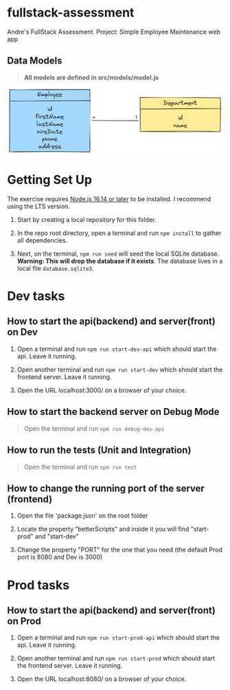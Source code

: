 # fullstack-assessment

Andre's FullStack Assessment. 
Project: Simple Employee Maintenance web app

## Data Models

> **All models are defined in src/models/model.js**

![Entity Diagram](./docs/entity-diagram.png)


# Getting Set Up

The exercise requires [Node.js 16.14 or later](https://nodejs.org/en/) to be installed. I recommend using the LTS version.

1. Start by creating a local repository for this folder.

1. In the repo root directory, open a terminal and run `npm install` to gather all dependencies.

1. Next, on the terminal, `npm run seed` will seed the local SQLite database. **Warning: This will drop the database if it exists**. The database lives in a local file `database.sqlite3`.


# Dev tasks

## How to start the api(backend) and server(front) on Dev

1. Open a terminal and run `npm run start-dev-api` which should start the api. Leave it running.

1. Open another terminal and run `npm run start-dev` which should start the frontend server. Leave it running.

1. Open the URL localhost:3000/ on a browser of your choice.

## How to start the backend server on Debug Mode

> Open the terminal and run `npm run debug-dev-api`


## How to run the tests (Unit and Integration)

> Open the terminal and run `npm run test`


## How to change the running port of the server (frontend)

1. Open the file 'package.json' on the root folder

1. Locate the property "betterScripts" and inside it you will find "start-prod" and "start-dev"

1. Change the property "PORT" for the one that you need (the default Prod port is 8080 and Dev is 3000)


# Prod tasks

## How to start the api(backend) and server(front) on Prod

1. Open a terminal and run `npm run start-prod-api` which should start the api. Leave it running.

1. Open another terminal and run `npm run start-prod` which should start the frontend server. Leave it running.

1. Open the URL localhost:8080/ on a browser of your choice.
